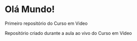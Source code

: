 # Olá Mundo!
Primeiro repositório do Curso em Video

Repositório criado durante a aula ao vivo do Curso em Vídeo
